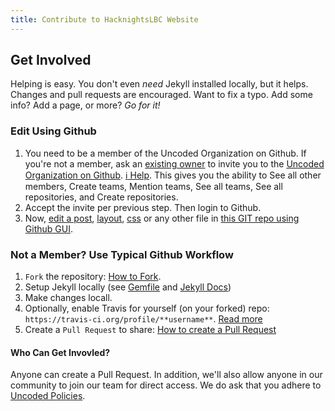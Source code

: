 ```yaml
---
title: Contribute to HacknightsLBC Website
---
```

## Get Involved

Helping is easy.  You don't even *need* Jekyll installed locally, but it helps.  Changes and pull requests are encouraged.  Want to fix a typo.  Add some info?  Add a page, or more?  *Go for it!*  

### Edit Using Github

1. You need to be a member of the Uncoded Organization on Github.  If you're not a member, ask an [existing owner](https://github.com/orgs/uncodedlb/people) to invite you to the [Uncoded Organization on Github](https://github.com/orgs/uncodedlb).  [:information_source: Help](https://help.github.com/articles/inviting-users-to-join-your-organization/). This gives you the ability to See all other members, Create teams, Mention teams, See all teams, See all repositories, and Create repositories.
1. Accept the invite per previous step.  Then login to Github.
1. Now, [edit a post](https://github.com/uncodedlb/hacknightlbc.github.io/tree/master/_posts), [layout](https://github.com/uncodedlb/hacknightlbc.github.io/tree/master/_layouts), [css](https://github.com/uncodedlb/hacknightlbc.github.io/tree/master/css) or any other file in [this GIT repo using Github GUI](https://github.com/uncodedlb/hacknightlbc.github.io).

### Not a Member? Use Typical Github Workflow

1. `Fork` the repository: [How to Fork](https://help.github.com/articles/fork-a-repo/).
1. Setup Jekyll locally (see [Gemfile](https://github.com/uncodedlb/hacknightlbc.github.io/blob/master/Gemfile) and [Jekyll Docs]())
1. Make changes locall.
1. Optionally, enable Travis for yourself (on your forked) repo: `https://travis-ci.org/profile/**username**`.  [Read more](http://jekyllrb.com/docs/continuous-integration/)
1.  Create a `Pull Request` to share:  [How to create a Pull Request](https://help.github.com/articles/using-pull-requests/)


#### Who Can Get Invovled?

Anyone can create a Pull Request.  In addition, we'll also allow anyone in our community to join our team for direct access.  We do ask that you adhere to [Uncoded  Policies](https://github.com/uncodedlb/uncoded-policies).

